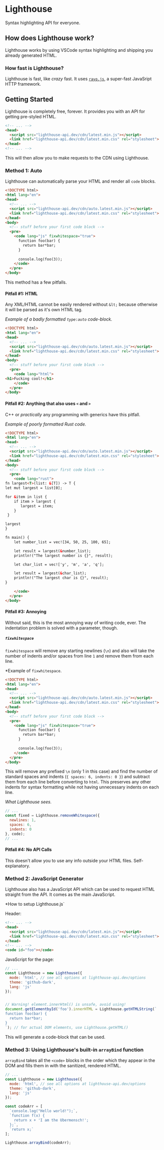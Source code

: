 # Lighthouse
Syntax highlighting API for everyone.

## How does Lighthouse work?
Lighthouse works by using VSCode syntax highlighting and shipping you already generated HTML.

### How fast is Lighthouse?
Lighthouse is fast, like *crazy* fast. It uses [`rayo.js`](https://github.com/GetRayo/rayo.js), a super-fast JavaSript HTTP framework.

## Getting Started
Lighthouse is completely free, forever. It provides you with an API for getting pre-styled HTML.

```html
<!-- ... -->
<head>
  <script src="lighthouse-api.dev/cdn/latest.min.js"></script>
  <link href="lighthouse-api.dev/cdn/latest.min.css" rel="stylesheet">
</head>
<!-- ... -->
```

This will then allow you to make requests to the CDN using Lighthouse.

### Method 1: Auto

Lighthouse can automatically parse your HTML and render all `code` blocks.

```html
<!DOCTYPE html>
<html lang="en">
<head>
  <!-- ... -->
  <script src="lighthouse-api.dev/cdn/auto.latest.min.js"></script>
  <link href="lighthouse-api.dev/cdn/latest.min.css" rel="stylesheet">
</head>
<body>
  <!-- stuff before your first code block -->
  <pre>
    <code lang="js" fixwhitespace="true">
      function foo(bar) {
        return bar*bar;
      }
      
      console.log(foo(3));
    </code>
  </pre>
</body>
```

This method has a few pitfalls.
#### Pitfall #1: HTML
Any XML/HTML cannot be easily rendered without `&lt;` because otherwise it will be parsed as it's own HTML tag.

*Example of a badly formatted `type:auto` code-block.*
```html
<!DOCTYPE html>
<html lang="en">
<head>
  <!-- ... -->
  <script src="lighthouse-api.dev/cdn/auto.latest.min.js"></script>
  <link href="lighthouse-api.dev/cdn/latest.min.css" rel="stylesheet">
</head>
<body>
  <!-- stuff before your first code block -->
  <pre>
    <code lang="html">
<h1>Fucking cool!</h1>
    </code>
  </pre>
</body>
```

#### Pitfall #2: Anything that also uses `<` and `>`
C++ or *practically* any programming with generics have this pitfall.

*Example of poorly formatted Rust code.*
```html
<!DOCTYPE html>
<html lang="en">
<head>
  <!-- ... -->
  <script src="lighthouse-api.dev/cdn/auto.latest.min.js"></script>
  <link href="lighthouse-api.dev/cdn/latest.min.css" rel="stylesheet">
</head>
<body>
  <!-- stuff before your first code block -->
  <pre>
    <code lang="rust">
fn largest<T>(list: &[T]) -> T {
let mut largest = list[0];

for &item in list {
    if item > largest {
       largest = item;
    }
 }

largest
}

fn main() {
    let number_list = vec![34, 50, 25, 100, 65];

    let result = largest(&number_list);
    println!("The largest number is {}", result);

    let char_list = vec!['y', 'm', 'a', 'q'];

    let result = largest(&char_list);
    println!("The largest char is {}", result);
}

    </code>
  </pre>
</body>
```

#### Pitfall #3: Annoying
Without said, this is the most annoying way of writing code, ever. The indentation problem is solved with a parameter, though.

##### `fixwhitespace`
`fixwhitespace` will remove any starting newlines (`\n`) and also will take the number of indents and/or spaces from line `1` and remove them from each line.

*Example of `fixwhitespace`.
```html
<!DOCTYPE html>
<html lang="en">
<head>
  <!-- ... -->
  <script src="lighthouse-api.dev/cdn/auto.latest.min.js"></script>
  <link href="lighthouse-api.dev/cdn/latest.min.css" rel="stylesheet">
</head>
<body>
  <!-- stuff before your first code block -->
  <pre>
    <code lang="js" fixwhitespace="true">
      function foo(bar) {
        return bar*bar;
      }
      
      console.log(foo(3));
    </code>
  </pre>
</body>
```
This will remove any prefixed `\n` (only 1 in this case) and find the number of standard spaces and indents (`{ spaces: 6, indents: 0 }`) and subtract them from each line before converting to `html`. This preserves any other indents for syntax formatting while not having unnecessary indents on each line.

*What Lighthouse sees.*
```js
// ...
const fixed = Lighthouse.removeWhitespace({
  newlines: 1,
  spaces: 6,
  indents: 0
}, code);
// ...
```

#### Pitfall #4: No API Calls
This doesn't allow you to use any info outside your HTML files. Self-explanatory.

### Method 2: JavaScript Generator
Lighthouse also has a JavaScript API which can be used to request HTML straight from the API. It comes as the main JavaScript.

*How to setup Lighthouse.js`

Header:

```html
<!-- ... -->
<head>
  <script src="lighthouse-api.dev/cdn/latest.min.js"></script>
  <link href="lighthouse-api.dev/cdn/latest.min.css" rel="stylesheet">
</head>
<!-- ... -->
<code id="foo"></code>
```
JavaScript for the page:
```js
// ...
const Lighthouse = new Lighthouse({
  mode: 'html', // see all options at lighthouse-api.dev/options
  theme: 'github-dark',
  lang: 'js'
});


// Warning! element.innerHtml() is unsafe, avoid using!
document.getElementbyId('foo').innerHTML = Lighthouse.getHTMLString(`
function foo(bar) {
  return bar*bar;
}
`); // for actual DOM elements, use Lighthouse.getHTML()
```

This will generate a code-block that can be used. 

### Method 3: Using Lighthouse's built-in `arrayBind` function

`arrayBind` takes all the `<code>` blocks in the order which they appear in the DOM and fills them in with the sanitized, rendered HTML.

```js
// ...
const Lighthouse = new Lighthouse({
  mode: 'html', // see all options at lighthouse-api.dev/options
  theme: 'github-dark',
  lang: 'js'
});

const codeArr = [
  `console.log("Hello world!");`,
  `function f(x) {
    return x + 'I am the Ubermensch!';
  };`,
  `return x;`
];

Lighthouse.arrayBind(codeArr);
```
